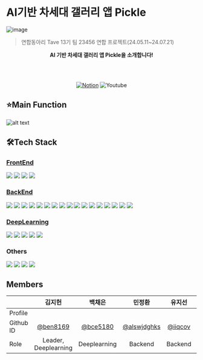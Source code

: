 # AI기반 차세대 갤러리 앱 Pickle
![image](https://github.com/user-attachments/assets/0a4726fb-82dd-4bea-bbd9-e130e5d878be)

>연합동아리 Tave 13기 팀 23456 연합 프로젝트(24.05.11~24.07.21)
<p align='center'><b> AI 기반 차세대 갤러리 앱 Pickle을 소개합니다!</b></p>
<br><br><p align='center'><a href='https://fragrant-hospital-b08.notion.site/MAIN-PAGE-ac1ac9a4178d495a8e56e3b8cf4e65ac' target="_blank"><img alt='Notion' src='https://img.shields.io/badge/Notion-100000?style=for-the-badge&logo=Notion&logoColor=FFFFFF&labelColor=4C4A4A&color=8587D0'/></a>        
<!-- <a href='https://youtu.be/M3VW_jy8OPc?si=UmsTFGfwoT_ey7r_' target="_blank"> --><img alt='Youtube' src='https://img.shields.io/badge/Youtube-100000?style=for-the-badge&logo=Youtube&logoColor=FFFFFF&labelColor=5F5D5D&color=FF0000'/></a>




## ⭐️Main Function
![alt text](image-2.png)
<!-- 📷 유사한 사진들을 묶어드려요. 가장 잘 나온 사진을 선택하세요.<br>
😌 흔들린 사진이나 눈 감은 사진은 자동으로 삭제해줘요.<br>
#️⃣ 정리한 사진들을 그룹화해서 해시태그를 붙일 수 있어요.<br>
🧑‍🧑‍🧒‍🧒 공유앨범에 멤버를 초대해서 같이 앨범을 꾸며보아요.<br> -->


## 🛠Tech Stack

### [FrontEnd](https://github.com/Pickle-Tave/Pickle-FE)
<img src="https://img.shields.io/badge/JavaScript-F7DF1E?logo=JavaScript&logoColor=black"> 
<img src="https://img.shields.io/badge/React Native-61DAFB?logo=React&logoColor=black"/>
<img src="https://img.shields.io/badge/-Redux-bl?logo=redux">
<img src="https://img.shields.io/badge/Android Studio-3DDC84?logo=Android Studio&logoColor=white"/>



### [BackEnd](https://github.com/Pickle-Tave/Pickle-BE)
<img src="https://img.shields.io/badge/Spring Boot-6DB33F?style=for-the-social&logo=Spring Boot&logoColor=white">
<img src="https://img.shields.io/badge/Gradle-02303A?style=for-the-social&logo=Gradle&logoColor=white">
<img src="https://img.shields.io/badge/Spring Data JPA-6DB33F?style=for-the-social&logo=Databricks&logoColor=white">
<img src="https://img.shields.io/badge/Spring Security-6DB33F?style=for-the-social&logo=springsecurity&logoColor=white">
<img src="https://img.shields.io/badge/JSON Web Tokens-000000?style=for-the-social&logo=JSON Web Tokens&logoColor=white">
<img src="https://img.shields.io/badge/JUnit5-25A162?style=for-the-sociak&logo=junit5&logoColor=white">
<img src="https://img.shields.io/badge/MySQL-4479A1.svg?style=for-the-social&logo=MySQL&logoColor=white">
<img src="https://img.shields.io/badge/Redis-%23DD0031.svg?logo=redis&logoColor=white">
<img src="https://img.shields.io/badge/GitHub_Actions-2088FF?logo=github-actions&logoColor=white">
<img src="https://img.shields.io/badge/AWS EC2-FF9900?style=for-the-&logo=amazonec2&logoColor=white">
<img src="https://img.shields.io/badge/AWS ECS-FF9900?style=for-the-&logo=amazonecs&logoColor=white">
<img src="https://img.shields.io/badge/AWS Fargate-FF9900?style=for-the-&logo=awsfargate&logoColor=white">
<img src="https://img.shields.io/badge/AWS S3-69A31?style=for-the-social&logo=amazons3&logoColor=white">
<img src="https://img.shields.io/badge/AWS RDS-527FFF?style=for-the-social&logo=amazonrds&logoColor=white">
<img src="https://img.shields.io/badge/AWS ElastiCache-C925D1?style=for-the-social&logo=amazonelasticache&logoColor=white">
<img src="https://img.shields.io/badge/AWS Secretes Manager-DD344C?style=for-the-social&logo=awssecretsmanager&logoColor=white">
<img src="https://img.shields.io/badge/SonarCloud-F3702A?logo=sonarcloud&logoColor=fff">

<!-- framework
<img src="https://img.shields.io/badge/Spring Boot-6DB33F?style=for-the-social&logo=Spring Boot&logoColor=white"><img src="https://img.shields.io/badge/Gradle-02303A?style=for-the-social&logo=Gradle&logoColor=white"><br>
ORM
<img src="https://img.shields.io/badge/Spring Data JPA-6DB33F?style=for-the-social&logo=Databricks&logoColor=white"><br>
Authorization
<img src="https://img.shields.io/badge/Spring Security-6DB33F?style=for-the-social&logo=springsecurity&logoColor=white">
<img src="https://img.shields.io/badge/JSON Web Tokens-000000?style=for-the-social&logo=JSON Web Tokens&logoColor=white"><br>
Test
<img src="https://img.shields.io/badge/JUnit5-25A162?style=for-the-sociak&logo=junit5&logoColor=white"> <br>
Database
<img src="https://img.shields.io/badge/MySQL-4479A1.svg?style=for-the-social&logo=MySQL&logoColor=white"> <img src="https://img.shields.io/badge/Redis-%23DD0031.svg?logo=redis&logoColor=white"><br>
CI/CD
<img src="https://img.shields.io/badge/GitHub_Actions-2088FF?logo=github-actions&logoColor=white"><br>
AWS
 <img src="https://img.shields.io/badge/AWS EC2-FF9900?style=for-the-&logo=amazonec2&logoColor=white"> <img src="https://img.shields.io/badge/AWS ECS-FF9900?style=for-the-&logo=amazonecs&logoColor=white"> <img src="https://img.shields.io/badge/AWS Fargate-FF9900?style=for-the-&logo=awsfargate&logoColor=white"> <img src ="https://img.shields.io/badge/AWS S3-69A31?style=for-the-social&logo=amazons3&logoColor=white"> <img src="https://img.shields.io/badge/AWS RDS-527FFF?style=for-the-social&logo=amazonrds&logoColor=white">  <img src ="https://img.shields.io/badge/AWS ElastiCache-C925D1?style=for-the-social&logo=amazonelasticache&logoColor=white"> <img src="https://img.shields.io/badge/ AWS Secretes Manager-DD344C?style=for-the-social&logo=awssecretsmanager&logoColor=white"><br>
Code coverage
<img src="https://img.shields.io/badge/SonarCloud-F3702A?logo=sonarcloud&logoColor=fff"><br> -->


### [DeepLearning](https://github.com/Pickle-Tave/Pickle-DL)
<img src="https://img.shields.io/badge/PyTorch-white?logo=PyTorch"/>
<img src="https://img.shields.io/badge/FastAPI-F05032?&logo=fastapi"/> <img src="https://img.shields.io/badge/AWS EC2-FF9900?style=for-the-&logo=amazonec2&logoColor=white">
<img src="https://img.shields.io/badge/yolov8-blue.svg?logo=data:image/">
<img src="https://img.shields.io/badge/Python-3776AB?logo=Python&logoColor=white"/> 

### Others
<img src="https://img.shields.io/badge/ Swagger-6DB33F?style=for-the-social&logo=swagger&logoColor=white"> <img src="https://img.shields.io/badge/IntelliJIDEA-000000.svg?logo=intellij-idea&logoColor=white"> <img src="https://img.shields.io/badge/Git-F05032?logo=git&logoColor=fff"> <img src="https://img.shields.io/badge/GitHub-%23121011.svg?logo=github&logoColor=white">


## Members

|       | 김지헌     | 백채은     | 민정환     | 유지선     | 최현태     | 류주아     | 함지나     |
|-------|:---------:|:---------:|:---------:|:---------:|:---------:|:---------:|:---------:|
| Profile    |     |     |     |     |     |     |     |
| Github ID   | [@ben8169](https://github.com/ben8169) | [@bce5180](https://github.com/bce5180) | [@alswjdghks](https://github.com/alswjdghks) | [@iiqcov](https://github.com/iiqcov) | [@ht3064](https://github.com/ht3064) | [@bourgeois46](https://github.com/bourgeois46) | [@HamJina](https://github.com/HamJina) |
| Role  | Leader, Deeplearning | Deeplearning | Backend | Backend | Backend | Frontend | Frontend |
